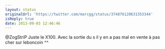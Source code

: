 ```yaml
---
layout: status
originalUrl: 'https://twitter.com/marcgg/status/374876120631353344'
isReply: true
date: 2013-09-03 12:46:46
---
```


@ZogStriP Juste le X100. Avec la sortie du s il y en a pas mal en vente à pas cher sur leboncoin ^^
